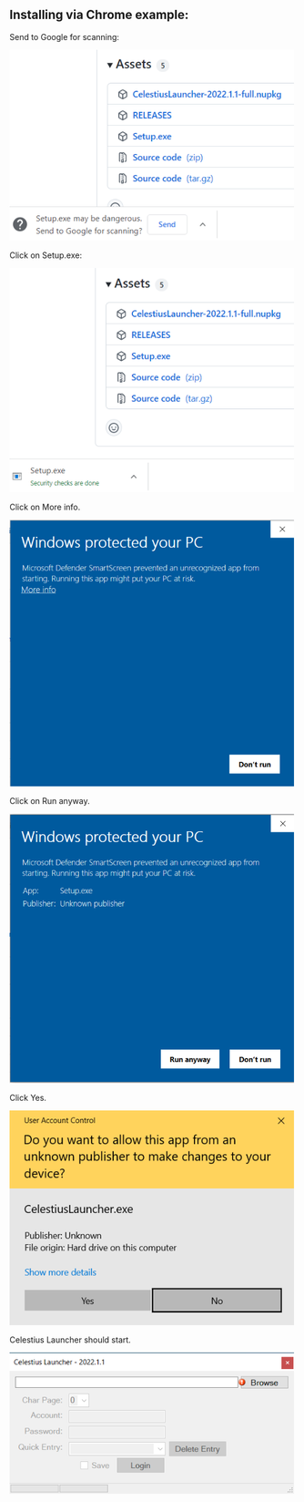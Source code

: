 ## Installing via Chrome example:

Send to Google for scanning:

<img src="../assets/download_send.png" width="500" >

Click on Setup.exe:

<img src="../assets/download_run.png" width="500" >

Click on More info.

<img src="../assets/run_more-info.png" width="500" >

Click on Run anyway.

<img src="../assets/run_run-anyway.png" width="500" >

Click Yes.

<img src="../assets/run_uac.png" width="500" >

Celestius Launcher should start.

<img src="../assets/launcher.png" width="500" >